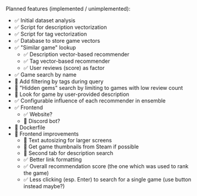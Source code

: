 Planned features (implemented / unimplemented):

- ✅ Initial dataset analysis
- ✅ Script for description vectorization
- ✅ Script for tag vectorization
- ✅ Database to store game vectors
- ✅ "Similar game" lookup
  - ✅ Description vector-based recommender
  - ✅ Tag vector-based recommender
  - ✅ User reviews (score) as factor
- ✅ Game search by name
- 🔳 Add filtering by tags during query
- 🔳 "Hidden gems" search by limiting to games with low review count
- 🔳 Look for game by user-provided description
- ✅ Configurable influence of each recommender in ensemble
- ✅ Frontend
  - ✅ Website?
  - 🔳 Discord bot?
- 🔳 Dockerfile
- 🔳 Frontend improvements
  - 🔳 Text autosizing for larger screens
  - 🔳 Get game thumbnails from Steam if possible
  - 🔳 Second tab for description search
  - ✅ Better link formatting
  - ✅ Overall recommendation score (the one which was used to rank the game)
  - ✅ Less clicking (esp. Enter) to search for a single game (use button instead maybe?)